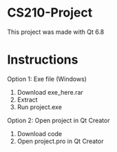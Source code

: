# CS210-Project
This project was made with Qt 6.8
# Instructions
Option 1: Exe file (Windows)  
1. Download exe_here.rar
2. Extract
3. Run project.exe

Option 2: Open project in Qt Creator  
1. Download code
2. Open project.pro in Qt Creator  
